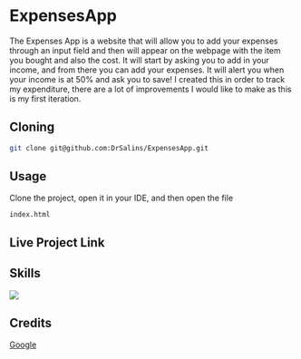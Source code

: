 # ExpensesApp

The Expenses App is a website that will allow you to add your expenses through an input field and then will appear on the webpage with the item you bought and also the cost. It will start by asking you to add in your income, and from there you can add your expenses. It will alert you when your income is at 50% and ask you to save! I created this in order to track my expenditure, there are a lot of improvements I would like to make as this is my first iteration.


## Cloning

```bash
git clone git@github.com:DrSalins/ExpensesApp.git
```

## Usage

Clone the project, open it in your IDE, and then open the file 
```
index.html
```

## Live Project Link


## Skills
<p align="left">
  <a href="https://skillicons.dev">
    <img src="https://skillicons.dev/icons?i=html,css,js" />
  </a>
</p>

## Credits

[Google](https://www.google.com)
